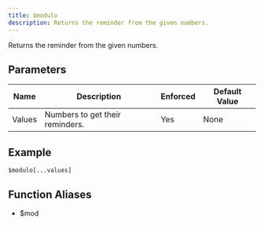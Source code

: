 ```yaml
---
title: $modulo
description: Returns the reminder from the given numbers.
---
```


Returns the reminder from the given numbers.
## Parameters
|  Name  |           Description           | Enforced | Default Value |
|--------|---------------------------------|----------|---------------|
| Values | Numbers to get their reminders. | Yes      | None          |
## Example
```eats
$modulo[...values]
```
## Function Aliases
- $mod